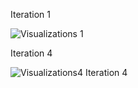 Iteration 1

![Visualizations 1](https://github.com/user-attachments/assets/73e28712-9d22-45fb-8b6d-d79f7c1f33d2)

Iteration 4

![Visualizations4 Iteration 4](https://github.com/user-attachments/assets/7f1c649a-5caf-4640-b363-244ad74e7bf2)
